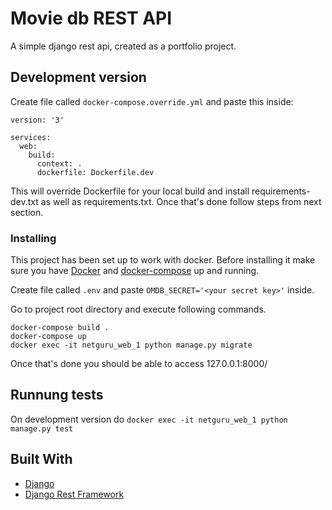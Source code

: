 # Movie db REST API

A simple django rest api, created as a portfolio project.

## Development version
Create file called `docker-compose.override.yml` and paste this inside:
```
version: '3'

services:
  web:
    build:
      context: .
      dockerfile: Dockerfile.dev
```
This will override Dockerfile for your local build and install requirements-dev.txt as well as requirements.txt. 
Once that's done follow steps from next section.

### Installing

This project has been set up to work with docker. Before installing it make sure you have [Docker](https://docs.docker.com/install/) and [docker-compose](https://docs.docker.com/compose/install/) up and running.

Create file called `.env` and paste `OMDB_SECRET='<your secret key>'` inside.

Go to project root directory and execute following commands.

```
docker-compose build .
docker-compose up
docker exec -it netguru_web_1 python manage.py migrate
```

Once that's done you should be able to access 127.0.0.1:8000/

## Runnung tests
On development version do `docker exec -it netguru_web_1 python manage.py test`

## Built With

* [Django](https://docs.djangoproject.com/en/1.11/)
* [Django Rest Framework](https://www.django-rest-framework.org/)

